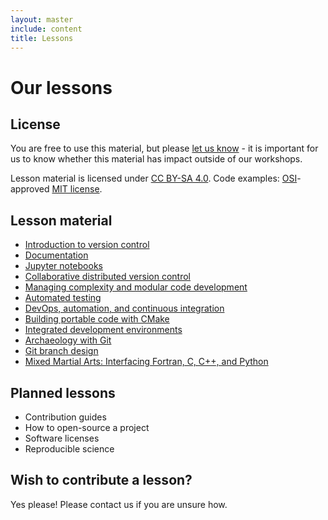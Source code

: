 ```yaml
---
layout: master
include: content
title: Lessons
---
```


# Our lessons

## License

You are free to use this material, but please [let us know](/contact/) - it is
important for us to know whether this material has impact outside of our
workshops.

Lesson material is licensed under [CC BY-SA 4.0](https://creativecommons.org/licenses/by-sa/4.0/).
Code examples: [OSI](http://opensource.org)-approved [MIT license](http://opensource.org/licenses/mit-license.html).


## Lesson material

- [Introduction to version control](https://coderefinery.github.io/git-intro/)
- [Documentation](https://coderefinery.github.io/documentation/)
- [Jupyter notebooks](https://github.com/coderefinery/jupyter)
- [Collaborative distributed version control](https://coderefinery.github.io/git-collaborative/)
- [Managing complexity and modular code development](http://cicero.xyz/v2/remark/github/bast/talk-complexity/master/talk.md/)
- [Automated testing](https://coderefinery.github.io/testing/)
- [DevOps, automation, and continuous integration](https://coderefinery.github.io/automation/)
- [Building portable code with CMake](https://coderefinery.github.io/cmake/)
- [Integrated development environments](https://coderefinery.github.io/IDEs/)
- [Archaeology with Git](https://coderefinery.github.io/git-archaeology/)
- [Git branch design](https://coderefinery.github.io/git-branch-design/)
- [Mixed Martial Arts: Interfacing Fortran, C, C++, and Python](https://coderefinery.github.io/mma/)


## Planned lessons

- Contribution guides
- How to open-source a project
- Software licenses
- Reproducible science


## Wish to contribute a lesson?

Yes please! Please contact us if you are unsure how.
